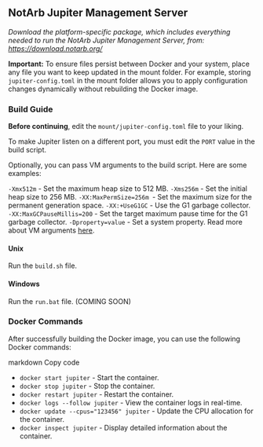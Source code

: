 ## NotArb Jupiter Management Server

_Download the platform-specific package, which includes everything needed to run the NotArb Jupiter Management Server, from: https://download.notarb.org/_

**Important:** To ensure files persist between Docker and your system, place any file you want to keep updated in the mount folder. For example, storing `jupiter-config.toml` in the mount folder allows you to apply configuration changes dynamically without rebuilding the Docker image.

### Build Guide
**Before continuing**, edit the `mount/jupiter-config.toml` file to your liking.

To make Jupiter listen on a different port, you must edit the `PORT` value in the build script.

Optionally, you can pass VM arguments to the build script. Here are some examples:

`-Xmx512m` - Set the maximum heap size to 512 MB.
`-Xms256m` - Set the initial heap size to 256 MB.
`-XX:MaxPermSize=256m `- Set the maximum size for the permanent generation space.
`-XX:+UseG1GC` - Use the G1 garbage collector.
`-XX:MaxGCPauseMillis=200` - Set the target maximum pause time for the G1 garbage collector.
`-Dproperty=value` - Set a system property.
Read more about VM arguments [here](https://docs.oracle.com/en/java/javase/22/docs/specs/man/java.html#standard-options-for-java).

#### Unix
Run the `build.sh` file.

#### Windows
Run the `run.bat` file. (COMING SOON)

### Docker Commands
After successfully building the Docker image, you can use the following Docker commands:

markdown
Copy code
- `docker start jupiter` - Start the container.
- `docker stop jupiter` - Stop the container.
- `docker restart jupiter` - Restart the container.
- `docker logs --follow jupiter` - View the container logs in real-time.
- `docker update --cpus="123456" jupiter` - Update the CPU allocation for the container.
- `docker inspect jupiter` - Display detailed information about the container.